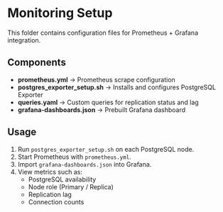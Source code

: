 # Monitoring Setup

This folder contains configuration files for Prometheus + Grafana integration.

## Components

- **prometheus.yml** → Prometheus scrape configuration
- **postgres_exporter_setup.sh** → Installs and configures PostgreSQL Exporter
- **queries.yaml** → Custom queries for replication status and lag
- **grafana-dashboards.json** → Prebuilt Grafana dashboard

## Usage

1. Run `postgres_exporter_setup.sh` on each PostgreSQL node.
2. Start Prometheus with `prometheus.yml`.
3. Import `grafana-dashboards.json` into Grafana.
4. View metrics such as:
   - PostgreSQL availability
   - Node role (Primary / Replica)
   - Replication lag
   - Connection counts